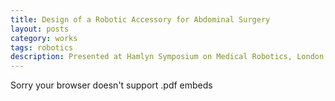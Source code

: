 ```yaml
---
title: Design of a Robotic Accessory for Abdominal Surgery
layout: posts
category: works
tags: robotics
description: Presented at Hamlyn Symposium on Medical Robotics, London, UK, 2010
---
```


<p>
	<object width="100%" height="700" type="application/pdf" data="/Design of a Robotic Arm for Abdominal Surgery_Uttam Grandhi.pdf">
    	<p>Sorry your browser doesn't support .pdf embeds</p>
  	</object>
</p>
